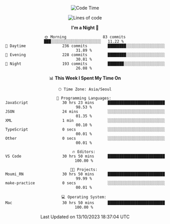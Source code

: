 <div align=center>
 
<!--START_SECTION:waka-->
![Code Time](http://img.shields.io/badge/Code%20Time-323%20hrs%2023%20mins-blue)

![Lines of code](https://img.shields.io/badge/From%20Hello%20World%20I%27ve%20Written-3.1%20million%20lines%20of%20code-blue)

**I'm a Night 🦉** 

```text
🌞 Morning                83 commits          ███░░░░░░░░░░░░░░░░░░░░░░   11.22 % 
🌆 Daytime                236 commits         ████████░░░░░░░░░░░░░░░░░   31.89 % 
🌃 Evening                228 commits         ████████░░░░░░░░░░░░░░░░░   30.81 % 
🌙 Night                  193 commits         ███████░░░░░░░░░░░░░░░░░░   26.08 % 
```


📊 **This Week I Spent My Time On** 

```text
🕑︎ Time Zone: Asia/Seoul

💬 Programming Languages: 
JavaScript               30 hrs 23 mins      █████████████████████████   98.53 % 
JSON                     24 mins             ░░░░░░░░░░░░░░░░░░░░░░░░░   01.35 % 
XML                      1 min               ░░░░░░░░░░░░░░░░░░░░░░░░░   00.10 % 
TypeScript               0 secs              ░░░░░░░░░░░░░░░░░░░░░░░░░   00.01 % 
Other                    0 secs              ░░░░░░░░░░░░░░░░░░░░░░░░░   00.01 % 

🔥 Editors: 
VS Code                  30 hrs 50 mins      █████████████████████████   100.00 % 

🐱‍💻 Projects: 
Moumi_RN                 30 hrs 50 mins      █████████████████████████   99.99 % 
make-practice            0 secs              ░░░░░░░░░░░░░░░░░░░░░░░░░   00.01 % 

💻 Operating System: 
Mac                      30 hrs 50 mins      █████████████████████████   100.00 % 
```


 Last Updated on 13/10/2023 18:37:04 UTC
<!--END_SECTION:waka-->
 </div>
